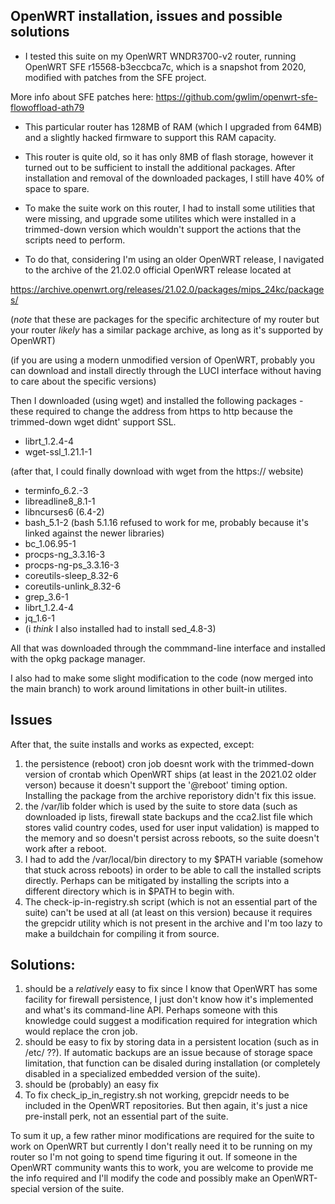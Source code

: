 ## **OpenWRT installation, issues and possible solutions**
- I tested this suite on my OpenWRT WNDR3700-v2 router, running OpenWRT SFE r15568-b3eccbca7c, which is a snapshot from 2020, modified with patches from the SFE project.

More info about SFE patches here:
https://github.com/gwlim/openwrt-sfe-flowoffload-ath79

- This particular router has 128MB of RAM (which I upgraded from 64MB) and a slightly hacked firmware to support this RAM capacity.
- This router is quite old, so it has only 8MB of flash storage, however it turned out to be sufficient to install the additional packages. After installation and removal of the downloaded packages, I still have 40% of space to spare.

- To make the suite work on this router, I had to install some utilities that were missing, and upgrade some utilites which were installed in a trimmed-down version which wouldn't support the actions that the scripts need to perform.
- To do that, considering I'm using an older OpenWRT release, I navigated to the archive of the 21.02.0 official OpenWRT release located at

https://archive.openwrt.org/releases/21.02.0/packages/mips_24kc/packages/

(_note_ that these are packages for the specific architecture of my router but your router _likely_ has a similar package archive, as long as it's supported by OpenWRT)

(if you are using a modern unmodified version of OpenWRT, probably you can download and install directly through the LUCI interface without having to care about the specific versions)

Then I downloaded (using wget) and installed the following packages - these required to change the address from https to http because the trimmed-down wget didnt' support SSL.
- librt_1.2.4-4
- wget-ssl_1.21.1-1

(after that, I could finally download with wget from the https:// website)

- terminfo_6.2.-3
- libreadline8_8.1-1
- libncurses6 (6.4-2)
- bash_5.1-2 (bash 5.1.16 refused to work for me, probably because it's linked against the newer libraries)
- bc_1.06.95-1
- procps-ng_3.3.16-3
- procps-ng-ps_3.3.16-3
- coreutils-sleep_8.32-6
- coreutils-unlink_8.32-6
- grep_3.6-1
- librt_1.2.4-4
- jq_1.6-1
- (i _think_ I also installed had to install sed_4.8-3)

All that was downloaded through the commmand-line interface and installed with the opkg package manager.

I also had to make some slight modification to the code (now merged into the main branch) to work around limitations in other built-in utilites.

## Issues
After that, the suite installs and works as expected, except:
1) the persistence (reboot) cron job doesnt work with the trimmed-down version of crontab which OpenWRT ships (at least in the 2021.02 older verson) because it doesn't support the '@reboot' timing option. Installing the package from the archive reporistory didn't fix this issue.
2) the /var/lib folder which is used by the suite to store data (such as downloaded ip lists, firewall state backups and the cca2.list file which stores valid country codes, used for user input validation) is mapped to the memory and so doesn't persist across reboots, so the suite doesn't work after a reboot.
3) I had to add the /var/local/bin directory to my $PATH variable (somehow that stuck across reboots) in order to be able to call the installed scripts directly. Perhaps can be mitigated by installing the scripts into a different directory which is in $PATH to begin with.
4) The check-ip-in-registry.sh script (which is not an essential part of the suite) can't be used at all (at least on this version) because it requires the grepcidr utility which is not present in the archive and I'm too lazy to make a buildchain for compiling it from source.

## Solutions:
1) should be a _relatively_ easy to fix since I know that OpenWRT has some facility for firewall persistence, I just don't know how it's implemented and what's its command-line API. Perhaps someone with this knowledge could suggest a modification required for integration which would replace the cron job.
2) should be easy to fix by storing data in a persistent location (such as in /etc/ ??). If automatic backups are an issue because of storage space limitation, that function can be disaled during installation (or completely disabled in a specialized embedded version of the suite).
3) should be (probably) an easy fix
4) To fix check_ip_in_registry.sh not working, grepcidr needs to be included in the OpenWRT repositories. But then again, it's just a nice pre-install perk, not an essential part of the suite.

To sum it up, a few rather minor modifications are required for the suite to work on OpenWRT but currently I don't really need it to be running on my router so I'm not going to spend time figuring it out. If someone in the OpenWRT community wants this to work, you are welcome to provide me the info required and I'll modify the code and possibly make an OpenWRT-special version of the suite.
